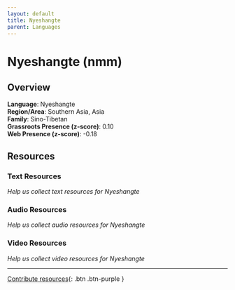 ```yaml
---
layout: default
title: Nyeshangte
parent: Languages
---
```


# Nyeshangte (nmm)

## Overview

**Language**: Nyeshangte  
**Region/Area**: Southern Asia, Asia  
**Family**: Sino-Tibetan  
**Grassroots Presence (z-score)**: 0.10  
**Web Presence (z-score)**: -0.18  

## Resources

### Text Resources
*Help us collect text resources for Nyeshangte*

### Audio Resources
*Help us collect audio resources for Nyeshangte*

### Video Resources
*Help us collect video resources for Nyeshangte*

---

[Contribute resources](https://forms.office.com/e/1SfLJx3u1r){: .btn .btn-purple }
